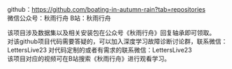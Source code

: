 github：https://github.com/boating-in-autumn-rain?tab=repositories  
微信公众号：秋雨行舟
B站：秋雨行舟  

该项目涉及数据集以及相关安装包在公众号《秋雨行舟》回复轴承即可领取。  
对该github项目代码需要答疑的，可以加入深度学习故障诊断讨论群，联系微信：LettersLive23
对代码定制的或者有需求的联系微信：LettersLive23  
该项目对应的视频可在B站搜索《秋雨行舟》进行观看学习。  

